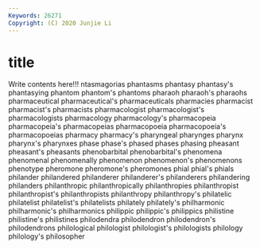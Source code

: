 ```yaml
---
Keywords: 26271
Copyright: (C) 2020 Junjie Li
---
```


# title

Write contents here!!!
ntasmagorias 
phantasms 
phantasy
phantasy's 
phantasying 
phantom 
phantom's 
phantoms 
pharaoh 
pharaoh's 
pharaohs 
pharmaceutical 
pharmaceutical's
pharmaceuticals 
pharmacies 
pharmacist 
pharmacist's 
pharmacists 
pharmacologist 
pharmacologist's 
pharmacologists 
pharmacology 
pharmacology's
pharmacopeia 
pharmacopeia's 
pharmacopeias 
pharmacopoeia 
pharmacopoeia's 
pharmacopoeias 
pharmacy 
pharmacy's 
pharyngeal 
pharynges
pharynx 
pharynx's 
pharynxes 
phase 
phase's 
phased 
phases 
phasing 
pheasant 
pheasant's
pheasants 
phenobarbital 
phenobarbital's 
phenomena 
phenomenal 
phenomenally 
phenomenon 
phenomenon's 
phenomenons 
phenotype
pheromone 
pheromone's 
pheromones 
phial 
phial's 
phials 
philander 
philandered 
philanderer 
philanderer's
philanderers 
philandering 
philanders 
philanthropic 
philanthropically 
philanthropies 
philanthropist 
philanthropist's 
philanthropists 
philanthropy
philanthropy's 
philatelic 
philatelist 
philatelist's 
philatelists 
philately 
philately's 
philharmonic 
philharmonic's 
philharmonics
philippic 
philippic's 
philippics 
philistine 
philistine's 
philistines 
philodendra 
philodendron 
philodendron's 
philodendrons
philological 
philologist 
philologist's 
philologists 
philology 
philology's 
philosopher 
